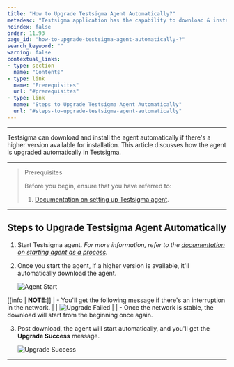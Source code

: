 ```yaml
---
title: "How to Upgrade Testsigma Agent Automatically?"
metadesc: "Testsigma application has the capability to download & install the agent automatically. This article discusses how to upgrade Testsigma agent automatically"
noindex: false
order: 11.93
page_id: "how-to-upgrade-testsigma-agent-automatically-?"
search_keyword: ""
warning: false
contextual_links:
- type: section
  name: "Contents"
- type: link
  name: "Prerequisites"
  url: "#prerequisites"
- type: link
  name: "Steps to Upgrade Testsigma Agent Automatically"
  url: "#steps-to-upgrade-testsigma-agent-automatically"
---
```


---

Testsigma can download and install the agent automatically if there's a higher version available for installation. This article discusses how the agent is upgraded automatically in Testsigma. 

---

> <p id="prerequisites">Prerequisites</p>
> 
> Before you begin, ensure that you have referred to: 
> 1. [Documentation on setting up Testsigma agent](https://testsigma.com/docs/agent/setup-on-windows-mac-linux/).

---

## **Steps to Upgrade Testsigma Agent Automatically**

1. Start Testsigma agent. *For more information, refer to the [documentation on starting agent as a process](https://testsigma.com/docs/agent/setup-on-windows-mac-linux/#start-the-testsigma-agent-server-as-a-process).*


2. Once you start the agent, if a higher version is available, it'll automatically download the agent. 

   ![Agent Start](https://s3.amazonaws.com/static-docs.testsigma.com/new_images/projects/applications/agentupstart.png)


[[info | **NOTE**:]]
| - You'll get the following message if there's an interruption in the network. 
|
|   ![Upgrade Failed](https://s3.amazonaws.com/static-docs.testsigma.com/new_images/projects/applications/upgradefailed.png)
|
| - Once the network is stable, the download will start from the beginning once again.


3. Post download, the agent will start automatically, and you'll get the **Upgrade Success** message. 

   ![Upgrade Success](https://s3.amazonaws.com/static-docs.testsigma.com/new_images/projects/applications/agentupgrade.png)


---

